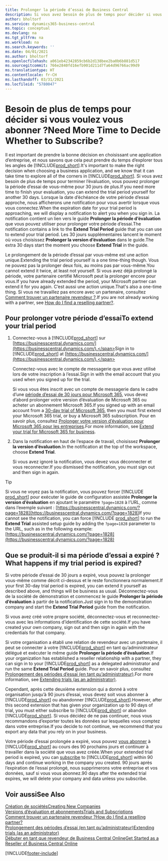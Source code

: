 ```yaml
---
title: Prolonger la période d’essai de Business Central
description: Si vous avez besoin de plus de temps pour décider si vous voulez vous abonner à Dynamics 365 Business Central, vous pouvez prolonger à une reprise votre version d’évaluation. Renseignez-vous sur les options qui s’offrent à vous.
author: bholtorf
ms.service: dynamics365-business-central
ms.topic: conceptual
ms.devlang: na
ms.tgt_pltfrm: na
ms.workload: na
ms.search.keywords: ''
ms.date: 04/01/2021
ms.author: bholtorf
ms.openlocfilehash: a061eb42342859cb6b2d138bee2ba0b6b881d517
ms.sourcegitcommit: 766e2840fd16efb901d211d7fa64d96766ac99d9
ms.translationtype: HT
ms.contentlocale: fr-CH
ms.lasthandoff: 03/31/2021
ms.locfileid: "5780047"
---
```

# <a name="need-more-time-to-decide-whether-to-subscribe"></a><span data-ttu-id="dc534-104">Besoin de plus de temps pour décider si vous voulez vous abonner ?</span><span class="sxs-lookup"><span data-stu-id="dc534-104">Need More Time to Decide Whether to Subscribe?</span></span>

<span data-ttu-id="dc534-105">Il est important de prendre la bonne décision en choisissant une application d’entreprise, et nous savons que cela peut prendre du temps d’explorer tous les angles de [!INCLUDE[prod_short](includes/prod_short.md)].</span><span class="sxs-lookup"><span data-stu-id="dc534-105">It's important to make the right decision when choosing a business application, and we know that it can take time to explore all of the corners in [!INCLUDE[prod_short](includes/prod_short.md)].</span></span> <span data-ttu-id="dc534-106">Si vous avez besoin de plus de temps pour terminer l’évaluation, vous pouvez prolonger la période d’essai de vous-même pour 30 jours de plus.</span><span class="sxs-lookup"><span data-stu-id="dc534-106">If you need more time to finish your evaluation, you can extend the trial period yourself for another 30 days.</span></span> <span data-ttu-id="dc534-107">Lorsque la date d’échéance de votre période d’essai approche, nous afficherons une notification pour vous avertir lorsque vous vous connectez.</span><span class="sxs-lookup"><span data-stu-id="dc534-107">When the expiration date for your trial period is approaching, we will display a notification to alert you when you sign in.</span></span> <span data-ttu-id="dc534-108">La notification contient un lien vers le guide **Prolonger la période d’évaluation** que vous pouvez utiliser pour prolonger votre période d’essai.</span><span class="sxs-lookup"><span data-stu-id="dc534-108">The notification contains a link to the **Extend Trial Period** guide that you can use to extend your trial period.</span></span> <span data-ttu-id="dc534-109">Les 30 jours supplémentaires lancent le moment où vous choisissez **Prolonger la version d’évaluation** dans le guide.</span><span class="sxs-lookup"><span data-stu-id="dc534-109">The extra 30 days start the moment you choose **Extend Trial** in the guide.</span></span>

<span data-ttu-id="dc534-110">Le prolongement de la période d’essai par vous-même est une action unique.</span><span class="sxs-lookup"><span data-stu-id="dc534-110">Extending the trial period yourself is a one time-thing though.</span></span> <span data-ttu-id="dc534-111">Vous ne pouvez pas la prolonger deux fois, au moins pas par vous-même.</span><span class="sxs-lookup"><span data-stu-id="dc534-111">You cannot extend it twice, at least not yourself.</span></span> <span data-ttu-id="dc534-112">Si vous avez déjà prolongé la période, votre partenaire certifié Microsoft peut la prolonger encore pour vous.</span><span class="sxs-lookup"><span data-stu-id="dc534-112">If you have already extended the period, your Microsoft partner can extend it for you again.</span></span> <span data-ttu-id="dc534-113">C’est aussi une action unique.</span><span class="sxs-lookup"><span data-stu-id="dc534-113">That's also a one-time thing.</span></span> <span data-ttu-id="dc534-114">Si vous ne travaillez pas encore avec un partenaire, consultez [Comment trouver un partenaire revendeur ?](across-faq.md#findpartner).</span><span class="sxs-lookup"><span data-stu-id="dc534-114">If you are not already working with a partner, see [How do I find a reselling partner?](across-faq.md#findpartner).</span></span>  

## <a name="to-extend-your-trial-period"></a><span data-ttu-id="dc534-115">Pour prolonger votre période d’essai</span><span class="sxs-lookup"><span data-stu-id="dc534-115">To extend your trial period</span></span>

1. <span data-ttu-id="dc534-116">Connectez-vous à [!INCLUDE[prod_short](includes/prod_short.md)] sur [https://businesscentral.dynamics.com/](https://businesscentral.dynamics.com/).</span><span class="sxs-lookup"><span data-stu-id="dc534-116">Sign in to [!INCLUDE[prod_short](includes/prod_short.md)] at [https://businesscentral.dynamics.com/](https://businesscentral.dynamics.com/).</span></span>

    <span data-ttu-id="dc534-117">Connectez-vous avec le compte de messagerie que vous avez utilisé lors de votre inscription à l’essai.</span><span class="sxs-lookup"><span data-stu-id="dc534-117">Sign in with the email account that you used when you signed up for the trial.</span></span>  

    <span data-ttu-id="dc534-118">Si vous vous êtes inscrit avec un compte de messagerie dans le cadre d’une [période d’essai de 30 jours pour Microsoft 365](/microsoft-365/commerce/sign-up-for-office-365-trial), vous devez d’abord prolonger votre version d’évaluation de Microsoft 365 ou acheter un abonnement Microsoft 365.</span><span class="sxs-lookup"><span data-stu-id="dc534-118">If you signed up with an email account from a [30-day trial of Microsoft 365](/microsoft-365/commerce/sign-up-for-office-365-trial), then you must first extend your Microsoft 365 trial, or buy a Microsoft 365 subscription.</span></span> <span data-ttu-id="dc534-119">Pour en savoir plus, consultez [Prolonger votre version d’évaluation pour Microsoft 365 pour les entreprises](/microsoft-365/commerce/extend-your-trial).</span><span class="sxs-lookup"><span data-stu-id="dc534-119">For more information, see [Extend your trial for Microsoft 365 for business](/microsoft-365/commerce/extend-your-trial).</span></span>
2. <span data-ttu-id="dc534-120">Dans la notification en haut de l’espace de travail, choisissez **Prolonger la version d’évaluation**.</span><span class="sxs-lookup"><span data-stu-id="dc534-120">In the notification at the top of the workspace, choose **Extend Trial**.</span></span>

    <span data-ttu-id="dc534-121">Si vous avez ignoré la notification, vous devez vous déconnecter et vous reconnecter.</span><span class="sxs-lookup"><span data-stu-id="dc534-121">If you dismissed the notification, you must sign out and then sign in again.</span></span>

> [!TIP]
> <span data-ttu-id="dc534-122">Si vous ne voyez pas la notification, vous pouvez forcer [!INCLUDE [prod_short](includes/prod_short.md)] pour exécuter le guide de configuration assistée **Prolonger la version d’évaluation** en ajoutant le paramètre ```?page=1828``` à l’URL, comme dans l’exemple suivant : [https://businesscentral.dynamics.com/?page=1828](https://businesscentral.dynamics.com/?page=1828)</span><span class="sxs-lookup"><span data-stu-id="dc534-122">If you cannot see the notification, you can force [!INCLUDE [prod_short](includes/prod_short.md)] to run the **Extend Trial** assisted setup guide by adding the ```?page=1828``` parameter to the URL, such as in the following example: [https://businesscentral.dynamics.com/?page=1828](https://businesscentral.dynamics.com/?page=1828)</span></span>

## <a name="what-happens-if-my-trial-period-is-expired"></a><span data-ttu-id="dc534-123">Que se produit-il si ma période d’essai a expiré ?</span><span class="sxs-lookup"><span data-stu-id="dc534-123">What happens if my trial period is expired?</span></span>

<span data-ttu-id="dc534-124">Si votre période d’essai de 30 jours a expiré, vous pouvez la prolonger vous-même comme décrit ci-dessus et le reste fonctionnera normalement.</span><span class="sxs-lookup"><span data-stu-id="dc534-124">If your first 30-day trial period is expired, you can extend it yourself as described above, and things will be business as usual.</span></span> <span data-ttu-id="dc534-125">Déconnectez-vous de la société de démonstration et commencez le guide **Prolonger la période d’évaluation** à partir de la notification.</span><span class="sxs-lookup"><span data-stu-id="dc534-125">Just sign in to the demonstration company and start the **Extend Trial Period** guide from the notification.</span></span>  

<span data-ttu-id="dc534-126">Si vous avez créé votre propre société, déconnectez-vous et reconnectez-vous avec les informations d’identification de cette société.</span><span class="sxs-lookup"><span data-stu-id="dc534-126">If you have created your own company, sign out and then sign in again with the credentials for that company.</span></span>  

<span data-ttu-id="dc534-127">Si votre organisation a établi une relation de revendeur avec un partenaire, il peut se connecter à votre [!INCLUDE[prod_short](includes/prod_short.md)] en tant qu’administrateur délégué et exécuter le même guide **Prolonger la période d’évaluation**.</span><span class="sxs-lookup"><span data-stu-id="dc534-127">If your organization has established a reseller relationship with a partner, they can sign in to your [!INCLUDE[prod_short](includes/prod_short.md)] as a delegated administrator and run the same **Extend Trial Period** guide.</span></span> <span data-ttu-id="dc534-128">Pour en savoir plus, consultez [Prolongement des périodes d’essai (en tant qu’administrateur)](/dynamics365/business-central/dev-itpro/administration/tenant-administration#extending-trials).</span><span class="sxs-lookup"><span data-stu-id="dc534-128">For more information, see [Extending trials (as an administrator)](/dynamics365/business-central/dev-itpro/administration/tenant-administration#extending-trials).</span></span>  

<span data-ttu-id="dc534-129">Cependant, après cette deuxième extension qui a donné à votre organisation jusqu’à 90 jours d’essai, vous devez soit vous abonner à [!INCLUDE[prod_short](includes/prod_short.md)] ou abandonner [!INCLUDE[prod_short](includes/prod_short.md)].</span><span class="sxs-lookup"><span data-stu-id="dc534-129">However, after this second extension that has given your organization up to 90 days of trial, you must either subscribe to [!INCLUDE[prod_short](includes/prod_short.md)] or abandon [!INCLUDE[prod_short](includes/prod_short.md)].</span></span> <span data-ttu-id="dc534-130">Si vous décidez de ne pas continuer, nous vous recommandons d’exporter toutes les données sur lesquelles vous comptez dans votre entreprise.</span><span class="sxs-lookup"><span data-stu-id="dc534-130">If you decide to not continue, we recommend that you export any data that you rely on in your business.</span></span>

<span data-ttu-id="dc534-131">Votre période d’essai prolongée a expiré, vous pouvez [vous abonner](https://go.microsoft.com/fwlink/?linkid=828659) à [!INCLUDE[prod_short](includes/prod_short.md)] au cours des 90 prochains jours et continuer à travailler dans la société que vous avez créée.</span><span class="sxs-lookup"><span data-stu-id="dc534-131">When your extended trial period is expired, you can [subscribe](https://go.microsoft.com/fwlink/?linkid=828659) to [!INCLUDE[prod_short](includes/prod_short.md)] within 90 days and continue working in the company you created.</span></span> <span data-ttu-id="dc534-132">90 jours après l’expiration de l’essai prolongé, nous supprimerons votre entreprise et vos données, sauf si vous vous abonnez.</span><span class="sxs-lookup"><span data-stu-id="dc534-132">90 days after the extended trial expires, we will delete your company and data unless you subscribe.</span></span>  

## <a name="see-also"></a><span data-ttu-id="dc534-133">Voir aussi</span><span class="sxs-lookup"><span data-stu-id="dc534-133">See Also</span></span>

[<span data-ttu-id="dc534-134">Création de sociétés</span><span class="sxs-lookup"><span data-stu-id="dc534-134">Creating New Companies</span></span>](about-new-company.md)  
[<span data-ttu-id="dc534-135">Versions d’évaluation et abonnements</span><span class="sxs-lookup"><span data-stu-id="dc534-135">Trials and Subscriptions</span></span>](across-preview.md)  
[<span data-ttu-id="dc534-136">Comment trouver un partenaire revendeur ?</span><span class="sxs-lookup"><span data-stu-id="dc534-136">How do I find a reselling partner?</span></span>](across-faq.md#findpartner)  
[<span data-ttu-id="dc534-137">Prolongement des périodes d’essai (en tant qu’administrateur)</span><span class="sxs-lookup"><span data-stu-id="dc534-137">Extending trials (as an administrator)</span></span>](/dynamics365/business-central/dev-itpro/administration/tenant-administration#extending-trials)  
[<span data-ttu-id="dc534-138">Débuter en tant que revendeur de Business Central Online</span><span class="sxs-lookup"><span data-stu-id="dc534-138">Get Started as a Reseller of Business Central Online</span></span>](/dynamics365/business-central/dev-itpro/administration/get-started-online)  


[!INCLUDE[footer-include](includes/footer-banner.md)]